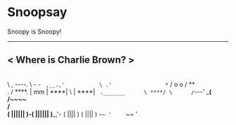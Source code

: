 # Snoopsay

Snoopy is Snoopy!
 _________________________
< Where is Charlie Brown? >
 -------------------------
 \
  \          , ----.
   \        -  -     `
      ,__.,'           \
    .'                 *`
   /       o   o     / **\
  .                 / ****.
  |    mm           | ****|
   \                | ****|
    ` ._______      \ ****/
              \      /`---'
               \___(
               /~~~~\
              /      \
( |||||| )-( |||||| )___,'-
 ( |||| )   ( |||| )
  ` ~~ '     ` ~~ '